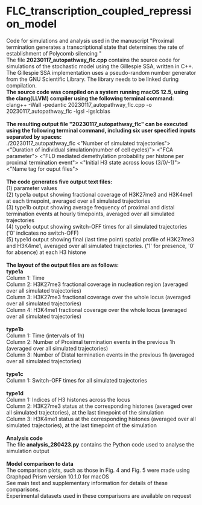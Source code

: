 # FLC_transcription_coupled_repression_model <br>
Code for simulations and analysis used in the manuscript "Proximal termination generates a transcriptional state that determines the rate of establishment of Polycomb silencing "<br>
The file **20230117_autopathway_flc.cpp** contains the source code for simulations of the stochastic model using the Gillespie SSA, written in C++.
The Gillespie SSA implementation uses a pseudo-random number generator from the GNU Scientific Library. The library needs to be linked during compilation.<br>
**The source code was compiled on a system running macOS 12.5, using the clang(LLVM) compiler using the following terminal command:**<br>
clang++ -Wall -pedantic 20230117_autopathway_flc.cpp -o 20230117_autopathway_flc  -lgsl -lgslcblas<br>
<br>
**The resulting output file "20230117_autopathway_flc" can be executed using the following terminal command, including six user specified inputs separated by spaces:**<br>
./20230117_autopathway_flc <"Number of simulated trajectories">  <"Duration of individual simulation(number of cell cycles)"> <"FCA parameter"> <"FLD mediated demethylation probability per histone per proximal termination event"> <"Initial H3 state across locus (3/0/-1)"> <"Name tag for ouput files"> <br>
<br>
**The code generates five output text files:** <br>
(1) parameter values <br>
(2) type1a output showing fractional coverage of H3K27me3 and H3K4me1 at each timepoint, averaged over all simulated trajectories <br>
(3) type1b output showing average frequency of proximal and distal termination events at hourly timepoints, averaged over all simulated trajectories <br>
(4) type1c output showing switch-OFF times for all simulated trajectories ('0' indicates no switch-OFF) <br>
(5) type1d output showing final (last time point) spatial profile of H3K27me3 and H3K4me1, averaged over all simulated trajectories. ('1' for presence, '0' for absence) at each H3 histone <br>
<br>
**The layout of the output files are as follows:**<br>
**type1a**<br>
Column 1: Time  <br>
Column 2: H3K27me3 fractional coverage in nucleation region (averaged over all simulated trajectories) <br>
Column 3: H3K27me3 fractional coverage over the whole locus (averaged over all simulated trajectories) <br>
Column 4: H3K4me1 fractional coverage over the whole locus (averaged over all simulated trajectories) <br>
<br>
**type1b** <br>
Column 1: Time (intervals of 1h) <br>
Column 2: Number of Proximal termination events in the previous 1h (averaged over all simulated trajectories) <br>
Column 3: Number of Distal termination events in the previous 1h (averaged over all simulated trajectories) <br>
<br>
**type1c** <br>
Column 1: Switch-OFF times for all simulated trajectories <br>
<br>
**type1d** <br>
Column 1: Indices of H3 histones across the locus <br>
Column 2: H3K27me3 status at the corresponding histones (averaged over all simulated trajectories), at the last timepoint of the simulation <br>
Column 3: H3K4me1 status at the corresponding histones (averaged over all simulated trajectories), at the last timepoint of the simulation <br>
<br>
**Analysis code** <br>
The file **analysis_280423.py** contains the Python code used to analyse the simulation output <br>
<br>
**Model comparison to data** <br>
The comparison plots, such as those in Fig. 4 and Fig. 5 were made using Graphpad Prism version 10.1.0 for macOS <br>
See main text and supplementary information for details of these comparisons. <br>
Experimental datasets used in these comparisons are available on request <br> 
<br>
